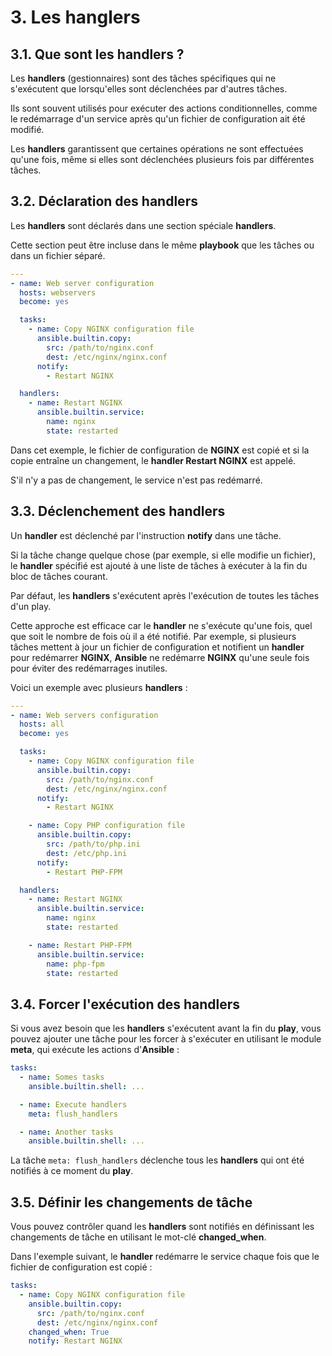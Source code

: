 # 3. Les hanglers

## 3.1. Que sont les handlers ?

Les **handlers** (gestionnaires) sont des tâches spécifiques qui ne s'exécutent que lorsqu'elles sont déclenchées par d'autres tâches.

Ils sont souvent utilisés pour exécuter des actions conditionnelles, comme le redémarrage d'un service après qu'un fichier de configuration ait été modifié.

Les **handlers** garantissent que certaines opérations ne sont effectuées qu'une fois, même si elles sont déclenchées plusieurs fois par différentes tâches.

## 3.2. Déclaration des handlers

Les **handlers** sont déclarés dans une section spéciale **handlers**.

Cette section peut être incluse dans le même **playbook** que les tâches ou dans un fichier séparé.

```YAML
---
- name: Web server configuration
  hosts: webservers
  become: yes

  tasks:
    - name: Copy NGINX configuration file
      ansible.builtin.copy:
        src: /path/to/nginx.conf
        dest: /etc/nginx/nginx.conf
      notify:
        - Restart NGINX

  handlers:
    - name: Restart NGINX
      ansible.builtin.service:
        name: nginx
        state: restarted
```

Dans cet exemple, le fichier de configuration de **NGINX** est copié et si la copie entraîne un changement, le **handler Restart NGINX** est appelé. 

S'il n'y a pas de changement, le service n'est pas redémarré.

## 3.3. Déclenchement des handlers

Un **handler** est déclenché par l'instruction **notify** dans une tâche.

Si la tâche change quelque chose (par exemple, si elle modifie un fichier), le **handler** spécifié est ajouté à une liste de tâches à exécuter à la fin du bloc de tâches courant.

Par défaut, les **handlers** s'exécutent après l'exécution de toutes les tâches d'un play.

Cette approche est efficace car le **handler** ne s'exécute qu'une fois, quel que soit le nombre de fois où il a été notifié. Par exemple, si plusieurs tâches mettent à jour un fichier de configuration et notifient un **handler** pour redémarrer **NGINX**, **Ansible** ne redémarre **NGINX** qu'une seule fois pour éviter des redémarrages inutiles.

Voici un exemple avec plusieurs **handlers** :

```YAML
---
- name: Web servers configuration
  hosts: all
  become: yes

  tasks:
    - name: Copy NGINX configuration file
      ansible.builtin.copy:
        src: /path/to/nginx.conf
        dest: /etc/nginx/nginx.conf
      notify:
        - Restart NGINX

    - name: Copy PHP configuration file
      ansible.builtin.copy:
        src: /path/to/php.ini
        dest: /etc/php.ini
      notify:
        - Restart PHP-FPM

  handlers:
    - name: Restart NGINX
      ansible.builtin.service:
        name: nginx
        state: restarted

    - name: Restart PHP-FPM
      ansible.builtin.service:
        name: php-fpm
        state: restarted
```

## 3.4. Forcer l'exécution des handlers

Si vous avez besoin que les **handlers** s'exécutent avant la fin du **play**, vous pouvez ajouter une tâche pour les forcer à s'exécuter en utilisant le module **meta**, qui exécute les actions d'**Ansible** :

```YAML
tasks:
  - name: Somes tasks
    ansible.builtin.shell: ...

  - name: Execute handlers
    meta: flush_handlers

  - name: Another tasks
    ansible.builtin.shell: ...
```

La tâche `meta: flush_handlers` déclenche tous les **handlers** qui ont été notifiés à ce moment du **play**.

## 3.5. Définir les changements de tâche

Vous pouvez contrôler quand les **handlers** sont notifiés en définissant les changements de tâche en utilisant le mot-clé **changed_when**.

Dans l'exemple suivant, le **handler** redémarre le service chaque fois que le fichier de configuration est copié :

```YAML
tasks:
  - name: Copy NGINX configuration file
    ansible.builtin.copy:
      src: /path/to/nginx.conf
      dest: /etc/nginx/nginx.conf
    changed_when: True
    notify: Restart NGINX
```


